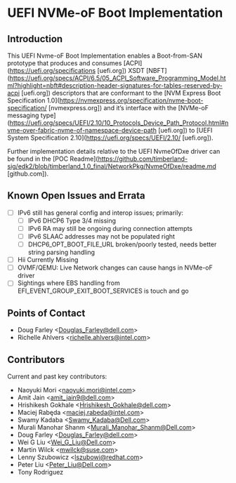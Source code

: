 # UEFI NVMe-oF Boot Implementation
## Introduction
This UEFI Nvme-oF Boot Implementation enables a Boot-from-SAN prototype that produces and consumes [ACPI](https://uefi.org/specifications [uefi.org]) XSDT [NBFT](https://uefi.org/specs/ACPI/6.5/05_ACPI_Software_Programming_Model.html?highlight=nbft#description-header-signatures-for-tables-reserved-by-acpi [uefi.org]) descriptors that are conformant to the [NVM Express Boot Specification 1.0](https://nvmexpress.org/specification/nvme-boot-specification/ [nvmexpress.org]) and it’s interface with the [NVMe-oF messaging type](https://uefi.org/specs/UEFI/2.10/10_Protocols_Device_Path_Protocol.html#nvme-over-fabric-nvme-of-namespace-device-path [uefi.org]) to [UEFI System Specification 2.10](https://uefi.org/specs/UEFI/2.10/ [uefi.org]).
 
Further implementation details relative to the UEFI NvmeOfDxe driver can be found in the [POC Readme](https://github.com/timberland-sig/edk2/blob/timberland_1.0_final/NetworkPkg/NvmeOfDxe/readme.md [github.com]).
 
## Known Open Issues and Errata
 
- [ ] IPv6 still has general config and interop issues; primarily:
    - [ ] IPv6 DHCP6 Type 3/4 missing
    - [ ] IPv6 RA may still be ongoing during connection attempts
    - [ ] IPv6 SLAAC addresses may not be populated right
    - [ ] DHCP6_OPT_BOOT_FILE_URL broken/poorly tested, needs better string parsing handling
- [ ] Hii Currently Missing
- [ ] OVMF/QEMU: Live Network changes can cause hangs in NVMe-oF driver
- [ ] Sightings where EBS handling from EFI_EVENT_GROUP_EXIT_BOOT_SERVICES is touch and go
 
## Points of Contact
 
* Doug Farley \<Douglas_Farley@dell.com\>
* Richelle Ahlvers \<richelle.ahlvers@intel.com\>
 
## Contributors
 
Current and past key contributors:
 
* Naoyuki Mori \<naoyuki.mori@intel.com\>
* Amit Jain \<amit_jain9@dell.com\>
* Hrishikesh Gokhale \<Hrishikesh_Gokhale@dell.com\>
* Maciej Rabęda \<maciej.rabeda@intel.com\>
* Swamy Kadaba \<Swamy_Kadaba@Dell.com\>
* Murali Manohar Shanm \<Murali_Manohar_Shanm@Dell.com\>
* Doug Farley \<Douglas_Farley@dell.com\>
* Wei G Liu \<Wei_G_Liu@Dell.com\>
* Martin Wilck \<mwilck@suse.com\>
* Lenny Szubowicz \<lszubowi@redhat.com\>
* Peter Liu \<Peter_Liu@Dell.com\>
* Tony Rodriguez
